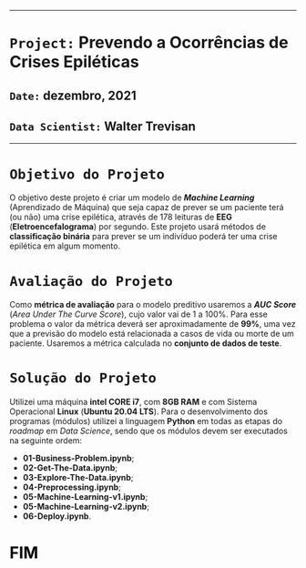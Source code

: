 ***
# `Project:` Prevendo a Ocorrências de Crises Epiléticas

## `Date:` dezembro, 2021

## `Data Scientist:` Walter Trevisan
***

# `Objetivo do Projeto`

O objetivo deste projeto é criar um modelo de ***Machine Learning*** (Aprendizado de Máquina) que seja capaz de prever se um paciente terá (ou não) uma crise epilética, através de 178 leituras de **EEG** (**Eletroencefalograma**) por segundo. Este projeto usará métodos de **classificação binária** para prever se um indivíduo poderá ter uma crise epilética em algum momento.

# `Avaliação do Projeto`

Como **métrica de avaliação** para o modelo preditivo usaremos a ***AUC Score*** (*Area Under The Curve Score*), cujo valor vai de 1 a 100%. Para esse problema o valor da métrica deverá ser aproximadamente de **99%**, uma vez que a previsão do modelo está relacionada a casos de vida ou morte de um paciente. Usaremos a métrica calculada no **conjunto de dados de teste**.

# `Solução do Projeto`

Utilizei uma máquina **intel CORE i7**, com **8GB RAM** e com Sistema Operacional **Linux** (**Ubuntu 20.04 LTS**). Para o desenvolvimento dos programas (módulos) utilizei a linguagem **Python** em todas as etapas do *roadmap* em *Data Science*, sendo que os módulos devem ser executados na seguinte ordem:

* **01-Business-Problem.ipynb**;
* **02-Get-The-Data.ipynb**;
* **03-Explore-The-Data.ipynb**;
* **04-Preprocessing.ipynb**;
* **05-Machine-Learning-v1.ipynb**;
* **05-Machine-Learning-v2.ipynb**;
* **06-Deploy.ipynb**.

# <font color='black'>FIM</font>
